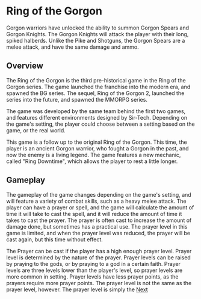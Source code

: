 # Ring of the Gorgon

Gorgon warriors have unlocked the ability to summon Gorgon Spears and Gorgon Knights. The Gorgon Knights will attack the player with their long, spiked halberds. Unlike the Pike and Shotguns, the Gorgon Spears are a melee attack, and have the same damage and ammo.

## Overview

The Ring of the Gorgon is the third pre-historical game in the Ring of the Gorgon series. The game launched the franchise into the modern era, and spawned the BG series. The sequel, Ring of the Gorgon 2, launched the series into the future, and spawned the MMORPG series.

The game was developed by the same team behind the first two games, and features different environments designed by Sir-Tech. Depending on the game's setting, the player could choose between a setting based on the game, or the real world.

This game is a follow up to the original Ring of the Gorgon. This time, the player is an ancient Gorgon warrior, who fought a Gorgon in the past, and now the enemy is a living legend. The game features a new mechanic, called "Ring Downtime", which allows the player to rest a little longer.

## Gameplay

The gameplay of the game changes depending on the game's setting, and will feature a variety of combat skills, such as a heavy melee attack. The player can have a prayer or spell, and the game will calculate the amount of time it will take to cast the spell, and it will reduce the amount of time it takes to cast the prayer. The prayer is often cast to increase the amount of damage done, but sometimes has a practical use. The prayer level in this game is limited, and when the prayer level was reduced, the prayer will be cast again, but this time without effect.

The Prayer can be cast if the player has a high enough prayer level. Prayer level is determined by the nature of the prayer. Prayer levels can be raised by praying to the gods, or by praying to a god in a certain faith. Prayer levels are three levels lower than the player's level, so prayer levels are more common in setting. Prayer levels have less prayer points, as the prayers require more prayer points. The prayer level is not the same as the prayer level, however. The prayer level is simply the
[Next](6.md)